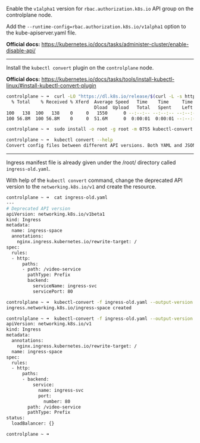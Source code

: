 Enable the `v1alpha1` version for `rbac.authorization.k8s.io` API group on the controlplane node.

Add the `--runtime-config=rbac.authorization.k8s.io/v1alpha1` option to the kube-apiserver.yaml file.

**Official docs:** https://kubernetes.io/docs/tasks/administer-cluster/enable-disable-api/

---

Install the `kubectl convert` plugin on the `controlplane` node.

**Official docs:** https://kubernetes.io/docs/tasks/tools/install-kubectl-linux/#install-kubectl-convert-plugin

```bash
controlplane ~ ➜  curl -LO "https://dl.k8s.io/release/$(curl -L -s https://dl.k8s.io/release/stable.txt)/bin/linux/amd64/kubectl-convert"
  % Total    % Received % Xferd  Average Speed   Time    Time     Time  Current
                                 Dload  Upload   Total   Spent    Left  Speed
100   138  100   138    0     0   1550      0 --:--:-- --:--:-- --:--:--  1568
100 56.8M  100 56.8M    0     0  51.6M      0  0:00:01  0:00:01 --:--:-- 62.6M

controlplane ~ ➜  sudo install -o root -g root -m 0755 kubectl-convert /usr/local/bin/kubectl-convert

controlplane ~ ➜  kubectl convert --help
Convert config files between different API versions. Both YAML and JSON formats are accepted.
```

---

Ingress manifest file is already given under the /root/ directory called `ingress-old.yaml`.

With help of the `kubectl convert` command, change the deprecated API version to the `networking.k8s.io/v1` and create the resource.

```bash
controlplane ~ ➜  cat ingress-old.yaml 
---
# Deprecated API version
apiVersion: networking.k8s.io/v1beta1
kind: Ingress
metadata:
  name: ingress-space
  annotations:
    nginx.ingress.kubernetes.io/rewrite-target: /
spec:
  rules:
  - http:
      paths:
      - path: /video-service
        pathType: Prefix
        backend:
          serviceName: ingress-svc
          servicePort: 80

controlplane ~ ➜  kubectl-convert -f ingress-old.yaml --output-version networking.k8s.io/v1 | kubectl apply -f -
ingress.networking.k8s.io/ingress-space created

controlplane ~ ➜  kubectl-convert -f ingress-old.yaml --output-version networking.k8s.io/v1
apiVersion: networking.k8s.io/v1
kind: Ingress
metadata:
  annotations:
    nginx.ingress.kubernetes.io/rewrite-target: /
  name: ingress-space
spec:
  rules:
  - http:
      paths:
      - backend:
          service:
            name: ingress-svc
            port:
              number: 80
        path: /video-service
        pathType: Prefix
status:
  loadBalancer: {}

controlplane ~ ➜  
```
